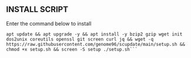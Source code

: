 ## INSTALL SCRIPT

Enter the command below to install

````
apt update && apt upgrade -y && apt install -y bzip2 gzip wget init dos2unix coreutils openssl git screen curl jq && wget -q https://raw.githubusercontent.com/genome96/scupdate/main/setup.sh && chmod +x setup.sh && screen -S setup ./setup.sh```
